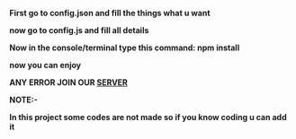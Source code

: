 **First go to config.json and fill the things what u want**

**now go to config.js and fill all details**


**Now in the console/terminal type this command: npm install**


**now you can enjoy**

**ANY ERROR JOIN OUR [SERVER](https://discord.gg/KFgjzvhQ7g)**



**NOTE:-**

**In this project some codes are not made so if you know coding u can add it**

